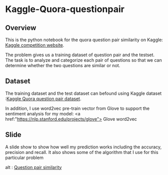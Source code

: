 # Kaggle-Quora-questionpair

## Overview
This is the python notebook for the quora question pair similarity on Kaggle: <a href="https://www.kaggle.com/c/quora-question-pairs">Kaggle competition website</a>.

The problem gives us a training dataset of question pair and the testset. The task is to analyze and categorize each pair of questions so that we can determine whether the two questions are similar or not.

## Dataset 
The training dataset and the test dataset can befound using Kaggle dataset :<a href="https://www.kaggle.com/c/quora-question-pairs/data">Kaggle Quora question pair dataset</a>.

In addition, I use word2vec pre-train vector from Glove to support the sentiment analysis for my model: <a href:"https://nlp.stanford.edu/projects/glove"> Glove word2vec</a>

## Slide

A slide show to show how well my prediction works including the accuracy, precision and recall. It also shows some of the algorithm that I use for this particular problem

<object data="https://github.com/quang2705/Kaggle-Quora-questionpair/blob/master/Question_pair_similarity.pdf" type="application/pdf" width="300" height="200">
  alt : <a href="https://github.com/quang2705/Kaggle-Quora-questionpair/blob/master/Question_pair_similarity.pdf">Question pair similarity</a>
</object>

